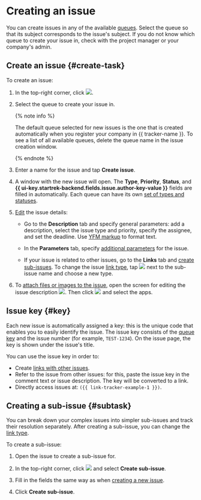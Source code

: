 # Creating an issue

You can create issues in any of the available [queues](../queue-intro.md). Select the queue so that its subject corresponds to the issue's subject. If you do not know which queue to create your issue in, check with the project manager or your company's admin.

## Create an issue {#create-task}

To create an issue:

1. In the top-right corner, click ![](../../_assets/tracker/add-task-mobile.png).

1. Select the queue to create your issue in.


   {% note info %}

   The default queue selected for new issues is the one that is created automatically when you register your company in {{ tracker-name }}. To see a list of all available queues, delete the queue name in the issue creation window.

   {% endnote %}


1. Enter a name for the issue and tap **Create issue**.

1. A window with the new issue will open. The **Type**, **Priority**, **Status**, and **{{ ui-key.startrek-backend.fields.issue.author-key-value }}** fields are filled in automatically. Each queue can have its own [set of types and statuses](../manager/add-ticket-type.md).

1. [Edit](edit-ticket.md) the issue details:

   * Go to the **Description** tab and specify general parameters: add a description, select the issue type and priority, specify the assignee, and set the deadline. Use [YFM markup](../user/markup.md) to format text.

   * In the **Parameters** tab, specify [additional parameters](../user/create-param.md#default-fields) for the issue.

   * If your issue is related to other issues, go to the **Links** tab and [create sub-issues](#subtask). To change the issue [link type](../user/links.md), tap ![](../../_assets/tracker/dots.png) next to the sub-issue name and choose a new type.

1. To [attach files or images to the issue](attach-file.md), open the screen for editing the issue description ![](../../_assets/tracker/icon-edit.png
   ). Then click ![](../../_assets/tracker/pin.png) and select the apps.

## Issue key {#key}

Each new issue is automatically assigned a key: this is the unique code that enables you to easily identify the issue. The issue key consists of the [queue key](../manager/create-queue.md#key) and the issue number (for example, `TEST-1234`). On the issue page, the key is shown under the issue's title.

You can use the issue key in order to:

* Create [links with other issues](ticket-links.md).
* Refer to the issue from other issues: for this, paste the issue key in the comment text or issue description. The key will be converted to a link.
* Directly access issues at: `({{ link-tracker-example-1 }})`.

## Creating a sub-issue {#subtask}

You can break down your complex issues into simpler sub-issues and track their resolution separately. After creating a sub-issue, you can change the [link type](../user/links.md).

To create a sub-issue:

1. Open the issue to create a sub-issue for.

1. In the top-right corner, click ![](../../_assets/tracker/dots.png) and select **Create sub-issue**.

1. Fill in the fields the same way as when [creating a new issue](#create-task).

1. Click **Create sub-issue**.




